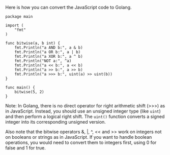 Here is how you can convert the JavaScript code to Golang.

```golang
package main

import (
    "fmt"
)

func bitwise(a, b int) {
    fmt.Println("a AND b:", a & b)
    fmt.Println("a OR b:", a | b)
    fmt.Println("a XOR b:", a ^ b)
    fmt.Println("NOT a:", ^a)
    fmt.Println("a << b:", a << b)
    fmt.Println("a >> b:", a >> b)
    fmt.Println("a >>> b:", uint(a) >> uint(b))
}

func main() {
    bitwise(5, 2)
}
```

Note: In Golang, there is no direct operator for right arithmetic shift (>>>) as in JavaScript. Instead, you should use an unsigned integer type (like `uint`) and then perform a logical right shift. The `uint()` function converts a signed integer into its corresponding unsigned version.

Also note that the bitwise operators &, |, ^, << and >> work on integers not on booleans or strings as in JavaScript. If you want to handle boolean operations, you would need to convert them to integers first, using 0 for false and 1 for true.

